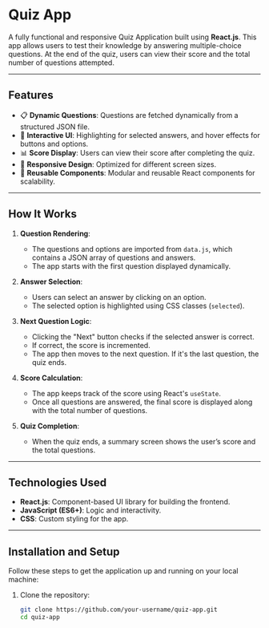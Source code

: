 # Quiz App

A fully functional and responsive Quiz Application built using **React.js**. This app allows users to test their knowledge by answering multiple-choice questions. At the end of the quiz, users can view their score and the total number of questions attempted.

---

## Features

- 📋 **Dynamic Questions**: Questions are fetched dynamically from a structured JSON file.
- 🎨 **Interactive UI**: Highlighting for selected answers, and hover effects for buttons and options.
- 📊 **Score Display**: Users can view their score after completing the quiz.
- 🚀 **Responsive Design**: Optimized for different screen sizes.
- 🔄 **Reusable Components**: Modular and reusable React components for scalability.

---

## How It Works

1. **Question Rendering**:  
   - The questions and options are imported from `data.js`, which contains a JSON array of questions and answers.
   - The app starts with the first question displayed dynamically.

2. **Answer Selection**:  
   - Users can select an answer by clicking on an option.  
   - The selected option is highlighted using CSS classes (`selected`).

3. **Next Question Logic**:  
   - Clicking the "Next" button checks if the selected answer is correct.  
   - If correct, the score is incremented.  
   - The app then moves to the next question. If it's the last question, the quiz ends.

4. **Score Calculation**:  
   - The app keeps track of the score using React's `useState`.  
   - Once all questions are answered, the final score is displayed along with the total number of questions.

5. **Quiz Completion**:  
   - When the quiz ends, a summary screen shows the user’s score and the total questions.

---

## Technologies Used

- **React.js**: Component-based UI library for building the frontend.
- **JavaScript (ES6+)**: Logic and interactivity.
- **CSS**: Custom styling for the app.

---

## Installation and Setup

Follow these steps to get the application up and running on your local machine:

1. Clone the repository:
   ```bash
   git clone https://github.com/your-username/quiz-app.git
   cd quiz-app
